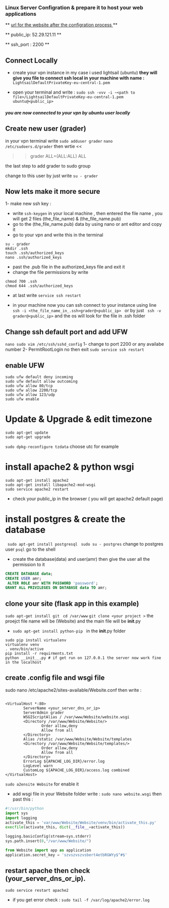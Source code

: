 ### Linux Server Configration & prepare it to host your web applications

** [url for the website after the configration process ](http://ec2-52-29-121-11.eu-central-1.compute.amazonaws.com/ "url for the website after the configration process ")
**

** public_ip: 52.29.121.11 **

** ssh_port : 2200 **

## Connect Locally
- create your vpn instance  in my case i used lightsail (ubuntu)
  **they will give you file to connect ssh local in your machine with name :** `LightsailDefaultPrivateKey-eu-central-1.pem  `

- open your terminal and write : 
`sudo ssh -vvv -i ~<path to file>/LightsailDefaultPrivateKey-eu-central-1.pem       ubuntu@<public_ip>`

##### you are now connected to your vpn by ubuntu user locally

## Create new user (grader)
in your vpn terminal write
`sudo adduser grader`
`nano  /etc/sudoers.d/grader`
then wrtie <<
>>grader ALL=(ALL:ALL) ALL

the last step to add grader to sudo group

change to this user by just write
`su - grader `

## Now lets make it more secure

1- make new  ssh key : 
- write `ssh-keygen` in your local machine ,  then entered the file name , you will get 2 files (the_file_name) & (the_file_name.pub) 
- go to  the (the_file_name.pub) data by using nano or ant editor  and copy it 
- go to your vpn and write this in the terminal
```shell
su - grader
mkdir .ssh
touch .ssh/authorized_keys
nano .ssh/authorized_keys
```
- past the .pub file in the authorized_keys file and exit it 
- change the file permissions by write 
```shell
chmod 700 .ssh
chmod 644 .ssh/authorized_keys
```
- at  last write
`service ssh restart`


- in your machine now  you can ssh connect to your instance using line 
`ssh -i <the_file_name_in_.ssh>grader@<public_ip>
`
or by just 
` ssh -v grader@<public_ip>` and the os will look for the file in .ssh folder

## Change ssh default port and add UFW 
`nano sudo vim /etc/ssh/sshd_config` 
1- change to port 2200 or any availabe number
2- PermitRootLogin no
then exit
`sudo service ssh restart`
## enable UFW 
```shell
sudo ufw default deny incoming
sudo ufw default allow outcoming
sudo ufw allow 80/tcp
sudo ufw allow 2200/tcp
sudo ufw allow 123/udp
sudo ufw enable 
```
# Update & Upgrade & edit timezone
```shell
sudo apt-get update
sudo apt-get upgrade
```
`sudo dpkg-reconfigure tzdata` choose utc for example 
# install apache2 & python wsgi
```shell
sudo apt-get install apache2
sudo apt-get install libapache2-mod-wsgi
sudo service apache2 restart
```
- check your public_ip in the browser ( you will get apache2 default page)

# install postgres & create the database 
` sudo apt-get install postgresql`
` sudo su - postgres` change to postgres user 
`psql` go to the shell
- create the database(data) and user(amr) then give the user all the permission to it 
```sql
CREATE DATABASE data;
CREATE USER amr;
 ALTER ROLE amr WITH PASSWORD 'password';
GRANT ALL PRIVILEGES ON DATABASE data TO amr;
```
## clone your site (flask app in this example)
`sudo apt-get install git `
`cd /var/www`
` git clone <your project > `
the proejct file name will be (Website) and the main file will be __init__.py
- `sudo apt-get install python-pip ` 
in the __init__.py folder 
```shell
sudo pip install virtualenv 
virtualenv venv  
. venv/bin/active 
pip install -r requirments.txt
python __init__.py # if get run on 127.0.0.1 the server now work fine in the localhost
```

## create .config file and wsgi file 
sudo nano /etc/apache2/sites-available/Website.conf
then write :
```shell

<VirtualHost *:80>
        ServerName <your_server_dns_or_ip>
        ServerAdmin grader
        WSGIScriptAlias / /var/www/Website/website.wsgi
        <Directory /var/www/Website/Website/>
                Order allow,deny
                Allow from all
        </Directory>
        Alias /static /var/www/Website/Website/templates
        <Directory /var/www/Website/Website/templates/>
                Order allow,deny
                Allow from all
        </Directory>
        ErrorLog ${APACHE_LOG_DIR}/error.log
        LogLevel warn
        CustomLog ${APACHE_LOG_DIR}/access.log combined
</VirtualHost>

```
`sudo a2ensite Website` for enable it 
- add wsgi file 
in your Website folder write :
`sudo nano website.wsgi` then past this :

```python
#!/usr/bin/python
import sys
import logging
activate_this = 'var/www/Website/Website/venv/bin/activate_this.py'
execfile(activate_this, dict(__file__=activate_this))

logging.basicConfig(stream=sys.stderr)
sys.path.insert(0,"/var/www/Website/")

from Website import app as application
application.secret_key = 'szvszvszvsbert4etbRGWYy$^#$'
```
## restart apache then check (your_server_dns_or_ip).
`sudo service restart apache2`
- if you get error check : `sudo tail -f /var/log/apache2/error.log`


